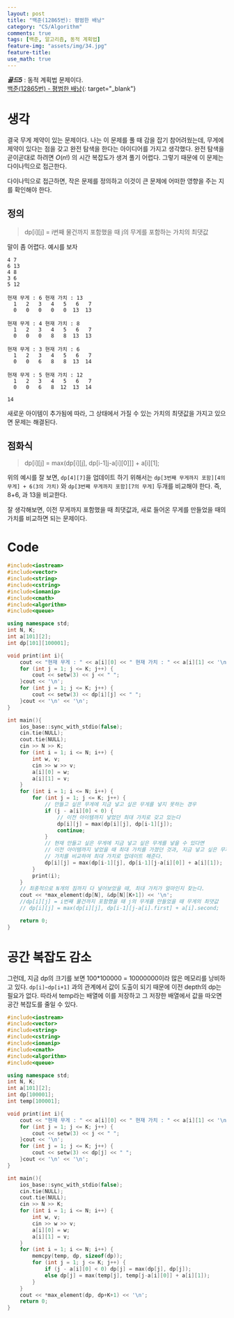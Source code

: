 ```yaml
---
layout: post
title: "백준(12865번): 평범한 배낭"
category: "CS/Algorithm"
comments: true
tags: [백준, 알고리즘, 동적 계획법]
feature-img: "assets/img/34.jpg"
feature-title:
use_math: true
---
```


**_골드5_** : 동적 계획법 문제이다.  
[백준(12865번) - 평범한 배낭](https://www.acmicpc.net/problem/12865){: target="\_blank"}

# 생각

결국 무게 제약이 있는 문제이다. 나는 이 문제를 풀 때 감을 잡기 참어려웠는데, 무게에 제약이 있다는 점을 갖고 완전 탐색을 한다는 아이디어를 가지고 생각했다. 완전 탐색을 곧이곧대로 하려면 $O(n!)$ 의 시간 복잡도가 생겨 풀기 어렵다. 그렇기 때문에 이 문제는 다이나믹으로 접근한다.

다이나믹으로 접근하면, 작은 문제를 정의하고 이것이 큰 문제에 어떠한 영향을 주는 지를 확인해야 한다.

## 정의

> dp[i][j] = i번째 물건까지 포함했을 때 j의 무게를 포함하는 가치의 최댓값

말이 좀 어렵다. 예시를 보자

```
4 7
6 13
4 8
3 6
5 12

현재 무게 : 6 현재 가치 : 13
  1   2   3   4   5   6   7
  0   0   0   0   0  13  13

현재 무게 : 4 현재 가치 : 8
  1   2   3   4   5   6   7
  0   0   0   8   8  13  13

현재 무게 : 3 현재 가치 : 6
  1   2   3   4   5   6   7
  0   0   6   8   8  13  14

현재 무게 : 5 현재 가치 : 12
  1   2   3   4   5   6   7
  0   0   6   8  12  13  14

14
```

새로운 아이템이 추가됨에 따라, 그 상태에서 가질 수 있는 가치의 최댓값을 가지고 있으면 문제는 해결된다.

## 점화식

> dp[i][j] = max(dp[i][j], dp[i-1]j-a[i][0]]] + a[i][1];

위의 예시를 잘 보면, `dp[4][7]`을 업데이트 하기 위해서는 `dp[3번째 무게까지 포함][4의 무게] + 6(3의 가치)` 와 `dp[3번째 무게까지 포함][7의 무게]` 두개를 비교해야 한다. 즉, 8+6, 과 13을 비교한다.

잘 생각해보면, 이전 무게까지 포함했을 때 최댓값과, 새로 들어온 무게를 만들었을 때의 가치를 비교하면 되는 문제이다.

# Code

```c++
#include<iostream>
#include<vector>
#include<string>
#include<cstring>
#include<iomanip>
#include<cmath>
#include<algorithm>
#include<queue>

using namespace std;
int N, K;
int a[101][2];
int dp[101][100001];

void print(int i){
    cout << "현재 무게 : " << a[i][0] << " 현재 가치 : " << a[i][1] << '\n';
    for (int j = 1; j <= K; j++) {
        cout << setw(3) << j << " ";
    }cout << '\n';
    for (int j = 1; j <= K; j++) {
        cout << setw(3) << dp[i][j] << " ";
    }cout << '\n' << '\n';
}

int main(){
    ios_base::sync_with_stdio(false);
    cin.tie(NULL);
    cout.tie(NULL);
    cin >> N >> K;
    for (int i = 1; i <= N; i++) {
        int w, v;
        cin >> w >> v;
        a[i][0] = w;
        a[i][1] = v;
    }
    for (int i = 1; i <= N; i++) {
        for (int j = 1; j <= K; j++) {
            // 만들고 싶은 무게에 지금 넣고 싶은 무게를 넣지 못하는 경우
            if (j - a[i][0] < 0) {
                // 이전 아이템까지 넣었던 최대 가치로 갖고 있는다
                dp[i][j] = max(dp[i][j], dp[i-1][j]);
                continue;
            }
            // 현재 만들고 싶은 무게에 지금 넣고 싶은 무게를 넣을 수 있다면
            // 이전 아이템까지 넣었을 때 최대 가치를 가졌던 것과, 지금 넣고 싶은 무게를 넣었을 때
            // 가치를 비교하여 최대 가치로 업데이트 해준다.
            dp[i][j] = max(dp[i-1][j], dp[i-1][j-a[i][0]] + a[i][1]);
        }
        print(i);
    }
    // 최종적으로 N개의 짐까지 다 넣어보았을 때, 최대 가치가 얼마인지 찾는다.
    cout << *max_element(dp[N], &dp[N][K+1]) << '\n';
    //dp[i][j] = i번째 물건까지 포함했을 때 j의 무게를 만들었을 때 무게의 최댓값
    // dp[i][j] = max(dp[i][j], dp[i-1][j-a[i].first] + a[i].second;

    return 0;
}
```

# 공간 복잡도 감소

그런데, 지금 dp의 크기를 보면 100\*100000 = 10000000이라 많은 메모리를 낭비하고 있다. `dp[i]~dp[i+1]` 과의 관계에서 값이 도출이 되기 때문에 이전 depth의 dp는 필요가 없다. 따라서 temp라는 배열에 이를 저장하고 그 저장한 배열에서 값을 따오면 공간 복잡도를 줄일 수 있다.

```c++
#include<iostream>
#include<vector>
#include<string>
#include<cstring>
#include<iomanip>
#include<cmath>
#include<algorithm>
#include<queue>

using namespace std;
int N, K;
int a[101][2];
int dp[100001];
int temp[100001];

void print(int i){
    cout << "현재 무게 : " << a[i][0] << " 현재 가치 : " << a[i][1] << '\n';
    for (int j = 1; j <= K; j++) {
        cout << setw(3) << j << " ";
    }cout << '\n';
    for (int j = 1; j <= K; j++) {
        cout << setw(3) << dp[j] << " ";
    }cout << '\n' << '\n';
}

int main(){
    ios_base::sync_with_stdio(false);
    cin.tie(NULL);
    cout.tie(NULL);
    cin >> N >> K;
    for (int i = 1; i <= N; i++) {
        int w, v;
        cin >> w >> v;
        a[i][0] = w;
        a[i][1] = v;
    }
    for (int i = 1; i <= N; i++) {
        memcpy(temp, dp, sizeof(dp));
        for (int j = 1; j <= K; j++) {
            if (j - a[i][0] < 0) dp[j] = max(dp[j], dp[j]);
            else dp[j] = max(temp[j], temp[j-a[i][0]] + a[i][1]);
        }
    }
    cout << *max_element(dp, dp+K+1) << '\n';
    return 0;
}
```
